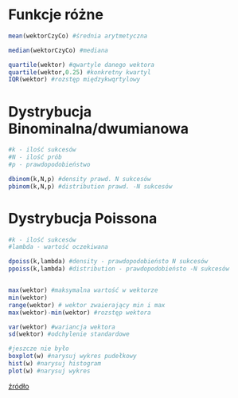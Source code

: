 Funkcje różne
=========================

```R
mean(wektorCzyCo) #średnia arytmetyczna

median(wektorCzyCo) #mediana

quartile(wektor) #qwartyle danego wektora
quartile(wektor,0.25) #konkretny kwartyl
IQR(wektor) #rozstęp międzykwqrtylowy


```
Dystrybucja Binominalna/dwumianowa
==========================
```R
#k - ilość sukcesów
#N - ilość prób
#p - prawdopodobieństwo

dbinom(k,N,p) #density prawd. N sukcesów
pbinom(k,N,p) #distribution prawd. -N sukcesów
```
Dystrybucja Poissona
==========================
```R
#k - ilość sukcesów
#lambda - wartość oczekiwana

dpoiss(k,lambda) #density - prawdopodobieństo N sukcesów
ppoiss(k,lambda) #distribution - prawdopodobieństo -N sukcesów
```

```R

max(wektor) #maksymalna wartość w wektorze
min(wektor)
range(wektor) # wektor zwaierający min i max
max(wektor)-min(wektor) #rozstęp wektora

var(wektor) #wariancja wektora
sd(wektor) #odchylenie standardowe

#jeszcze nie było
boxplot(w) #narysuj wykres pudełkowy
hist(w) #narysuj histogram
plot(w) #narysuj wykres

```

[źródło](http://www.r-tutor.com/elementary-statistics)
